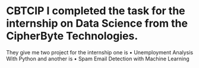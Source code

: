 # CBTCIP I completed the task for the internship on Data Science from the CipherByte Technologies.
They give me two project for the internship one is •  Unemployment Analysis With Python and another is  •  Spam Email Detection with Machine Learning               
